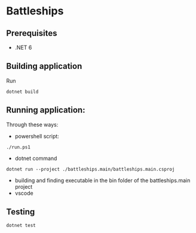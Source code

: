 # Battleships

## Prerequisites
* .NET 6

## Building application
Run
```
dotnet build
```

## Running application:
Through these ways: 
* powershell script:
```
./run.ps1
```
* dotnet command
```
dotnet run --project ./battleships.main/battleships.main.csproj
```
* building and finding executable in the bin folder of the battleships.main project
* vscode

## Testing
```
dotnet test
```
